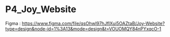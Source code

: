 # P4_Joy_Website
Figma : https://www.figma.com/file/qsOhwI97hJfIXui5OAZtaB/Joy-Website?type=design&node-id=1%3A13&mode=design&t=VOUOMQY84nPYxqcO-1
